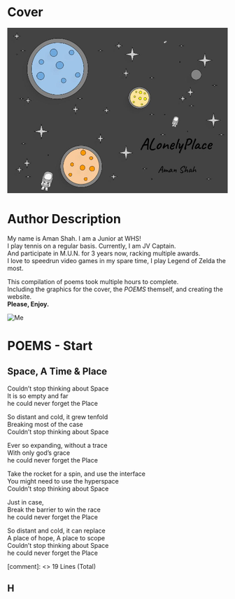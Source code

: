 # Cover
![Cover](Cover.jpg)
# Author Description 
My name is Aman Shah. I am a Junior at WHS!  
I play tennis on a regular basis. Currently, I am JV Captain.   
And participate in M.U.N. for 3 years now, racking multiple awards.  
I love to speedrun video games in my spare time, I play Legend of Zelda the most.  
  
This compilation of poems took multiple hours to complete.  
Including the graphics for the cover, the _POEMS_ themself, and creating the website.  
**Please, Enjoy.** 

![Me](ortrait.jpeg)
# POEMS - Start
## Space, A Time & Place

Couldn’t stop thinking about Space  
It is so empty and far  
he could never forget the Place  
  
So distant and cold, it grew tenfold  
Breaking most of the case  
Couldn’t stop thinking about Space  
  
Ever so expanding, without a trace  
With only god’s grace  
he could never forget the Place  
  
Take the rocket for a spin, and use the interface  
You might need to use the hyperspace  
Couldn’t stop thinking about Space  
  
Just in case,  
Break the barrier to win the race  
he could never forget the Place  
  
So distant and cold, it can replace  
A place of hope, A place to scope  
Couldn’t stop thinking about Space  
he could never forget the Place  

[comment]: <> 19 Lines (Total)
## H
